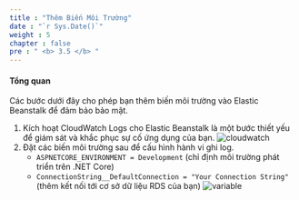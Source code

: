 ```yaml
---
title : "Thêm Biến Môi Trường"
date : "`r Sys.Date()`"
weight : 5
chapter : false
pre : " <b> 3.5 </b> "
---
```


#### Tổng quan 

Các bước dưới đây cho phép bạn thêm biến môi trường vào Elastic Beanstalk để đảm bảo bảo mật.

1. Kích hoạt CloudWatch Logs cho Elastic Beanstalk là một bước thiết yếu để giám sát và khắc phục sự cố ứng dụng của bạn.
   ![cloudwatch](/images/3-deploy-ebs-application/3.5-create-enviroment-variable/(1)-next.jpg?width=60pc)
2. Đặt các biến môi trường sau để cấu hình hành vi ghi log.
    - ``ASPNETCORE_ENVIRONMENT = Development`` (chỉ định môi trường phát triển trên .NET Core)
    - ``ConnectionString__DefaultConnection = "Your Connection String"`` (thêm kết nối tới cơ sở dữ liệu RDS của bạn)
   ![variable](/images/3-deploy-ebs-application/3.5-create-enviroment-variable/(2)-copy.jpg?width=60pc)
